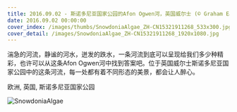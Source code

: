 ```yaml
---
title: 2016.09.02 - 斯诺多尼亚国家公园的Afon Ogwen河，英国威尔士 (© Graham Eaton/Minden Pictures)
date: 2016.09.02 00:00:00
cover_index: /images/thumbs/SnowdoniaAlgae_ZH-CN15321911268_533x300.jpg
cover_detail: /images/SnowdoniaAlgae_ZH-CN15321911268_1920x1080.jpg
---
```


湍急的河流，静谧的河水，迸发的跌水，一条河流到底可以呈现给我们多少种精彩，也许可以从这条Afon
Ogwen河中找到答案吧。位于英国威尔士斯诺多尼亚国家公园中的这条河流，每一处都有着不同形态的美景，都会让人醉心。

欧洲, 英国, 斯诺多尼亚国家公园

![SnowdoniaAlgae](/images/SnowdoniaAlgae_ZH-CN15321911268_1920x1080.jpg)
